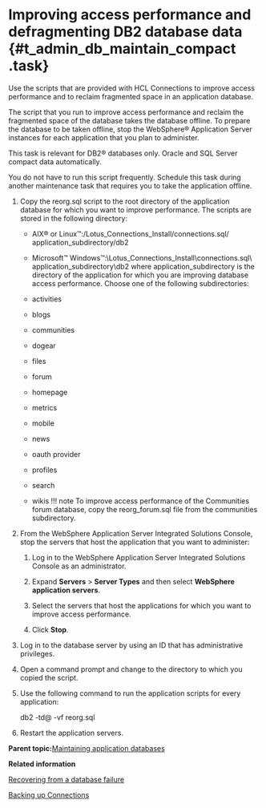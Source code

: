 # Improving access performance and defragmenting DB2 database data {#t_admin_db_maintain_compact .task}

Use the scripts that are provided with HCL Connections to improve access performance and to reclaim fragmented space in an application database.

The script that you run to improve access performance and reclaim the fragmented space of the database takes the database offline. To prepare the database to be taken offline, stop the WebSphere® Application Server instances for each application that you plan to administer.

This task is relevant for DB2® databases only. Oracle and SQL Server compact data automatically.

You do not have to run this script frequently. Schedule this task during another maintenance task that requires you to take the application offline.

1.  Copy the reorg.sql script to the root directory of the application database for which you want to improve performance. The scripts are stored in the following directory:

    -   AIX® or Linux™:/Lotus\_Connections\_Install/connections.sql/ application\_subdirectory/db2
    -   Microsoft™ Windows™:\\Lotus\_Connections\_Install\\connections.sql\\ application\_subdirectory\\db2
    where application\_subdirectory is the directory of the application for which you are improving database access performance. Choose one of the following subdirectories:

    -   activities
    -   blogs
    -   communities
    -   dogear
    -   files
    -   forum
    -   homepage
    -   metrics
    -   mobile
    -   news
    -   oauth provider
    -   profiles
    -   search
    -   wikis
    !!! note
    To improve access performance of the Communities forum database, copy the reorg\_forum.sql file from the communities subdirectory.

2.  From the WebSphere Application Server Integrated Solutions Console, stop the servers that host the application that you want to administer:

    1.  Log in to the WebSphere Application Server Integrated Solutions Console as an administrator.

    2.  Expand **Servers** \> **Server Types** and then select **WebSphere application servers**.

    3.  Select the servers that host the applications for which you want to improve access performance.

    4.  Click **Stop**.

3.  Log in to the database server by using an ID that has administrative privileges.

4.  Open a command prompt and change to the directory to which you copied the script.

5.  Use the following command to run the application scripts for every application:

    db2 -td@ -vf reorg.sql

6.  Restart the application servers.


**Parent topic:**[Maintaining application databases](../admin/t_admin_db_maintain.md)

**Related information**  


[Recovering from a database failure](../admin/c_admin_communities_backup_and_restore.md)

[Backing up Connections](../migrate/t_back-up.md)

